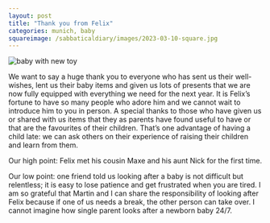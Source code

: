 ```yaml
---
layout: post
title: "Thank you from Felix"
categories: munich, baby
squareimage: /sabbaticaldiary/images/2023-03-10-square.jpg
---
```

<img src="/sabbaticaldiary/images/2023-03-10.jpg" alt="baby with new toy" class="center">

We want to say a huge thank you to everyone who has sent us their well-wishes, lent us their baby items and given us lots of presents that we are now fully equipped with everything we need for the next year. It is Felix’s fortune to have so many people who adore him and we cannot wait to introduce him to you in person. A special thanks to those who have given us or shared with us items that they as parents have found useful to have or that are the favourites of their children. That’s one advantage of having a child late: we can ask others on their experience of raising their children and learn from them. 

Our high point: 
Felix met his cousin Maxe and his aunt Nick for the first time. 

Our low point: 
one friend told us looking after a baby is not difficult but relentless; it is easy to lose patience and get frustrated when you are tired. I am so grateful that Martin and I can share the responsibility of looking after Felix because if one of us needs a break, the other person can take over. I cannot imagine how single parent looks after a newborn baby 24/7.  

